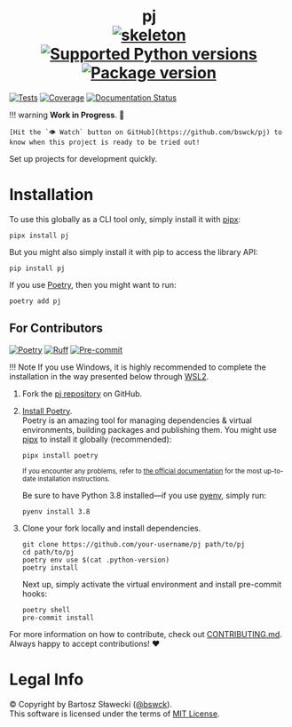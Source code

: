 
# <div align="center">pj<br>[![skeleton](https://img.shields.io/badge/0.0.2rc–219–g781ce0c-skeleton?label=%F0%9F%92%80%20skeleton-ci/skeleton-python&labelColor=black&color=grey&link=https%3A//github.com/skeleton-ci/skeleton-python)](https://github.com/skeleton-ci/skeleton-python/tree/0.0.2rc-219-g781ce0c) [![Supported Python versions](https://img.shields.io/pypi/pyversions/pj.svg?logo=python&label=Python)](https://pypi.org/project/pj/) [![Package version](https://img.shields.io/pypi/v/pj?label=PyPI)](https://pypi.org/project/pj/)</div>

[![Tests](https://github.com/bswck/pj/actions/workflows/test.yml/badge.svg)](https://github.com/bswck/pj/actions/workflows/test.yml)
[![Coverage](https://coverage-badge.samuelcolvin.workers.dev/bswck/pj.svg)](https://coverage-badge.samuelcolvin.workers.dev/redirect/bswck/pj)
[![Documentation Status](https://readthedocs.org/projects/pj/badge/?version=latest)](https://pj.readthedocs.io/en/latest/?badge=latest)

!!! warning
    **Work in Progress**. 🚧

    [Hit the `👁 Watch` button on GitHub](https://github.com/bswck/pj) to know when this project is ready to be tried out!


Set up projects for development quickly.

# Installation
To use this globally as a CLI tool only, simply install it with [pipx](https://github.com/pypa/pipx):

```shell
pipx install pj
```

But you might also simply install it with pip to access the library API:

```shell
pip install pj
```

If you use [Poetry](https://python-poetry.org/), then you might want to run:

```shell
poetry add pj
```

## For Contributors
[![Poetry](https://img.shields.io/endpoint?url=https://python-poetry.org/badge/v0.json)](https://python-poetry.org/)
[![Ruff](https://img.shields.io/endpoint?url=https://raw.githubusercontent.com/astral-sh/ruff/main/assets/badge/v2.json)](https://github.com/astral-sh/ruff)
[![Pre-commit](https://img.shields.io/badge/pre--commit-enabled-brightgreen?logo=pre-commit&logoColor=white)](https://github.com/pre-commit/pre-commit)
<!--
This section was generated from skeleton-ci/skeleton-python@0.0.2rc-219-g781ce0c.
Instead of changing this particular file, you might want to alter the template:
https://github.com/skeleton-ci/skeleton-python/tree/0.0.2rc-219-g781ce0c/fragments/readme.md
-->
!!! Note
    If you use Windows, it is highly recommended to complete the installation in the way presented below through [WSL2](https://learn.microsoft.com/en-us/windows/wsl/install).
1.  Fork the [pj repository](https://github.com/bswck/pj) on GitHub.

1.  [Install Poetry](https://python-poetry.org/docs/#installation).<br/>
    Poetry is an amazing tool for managing dependencies & virtual environments, building packages and publishing them.
    You might use [pipx](https://github.com/pypa/pipx#readme) to install it globally (recommended):

    ```shell
    pipx install poetry
    ```

    <sub>If you encounter any problems, refer to [the official documentation](https://python-poetry.org/docs/#installation) for the most up-to-date installation instructions.</sub>

    Be sure to have Python 3.8 installed—if you use [pyenv](https://github.com/pyenv/pyenv#readme), simply run:

    ```shell
    pyenv install 3.8
    ```

1.  Clone your fork locally and install dependencies.

    ```shell
    git clone https://github.com/your-username/pj path/to/pj
    cd path/to/pj
    poetry env use $(cat .python-version)
    poetry install
    ```

    Next up, simply activate the virtual environment and install pre-commit hooks:

    ```shell
    poetry shell
    pre-commit install
    ```

For more information on how to contribute, check out [CONTRIBUTING.md](https://github.com/bswck/pj/blob/HEAD/CONTRIBUTING.md).<br/>
Always happy to accept contributions! ❤️

# Legal Info
© Copyright by Bartosz Sławecki ([@bswck](https://github.com/bswck)).
<br />This software is licensed under the terms of [MIT License](https://github.com/bswck/pj/blob/HEAD/LICENSE).
